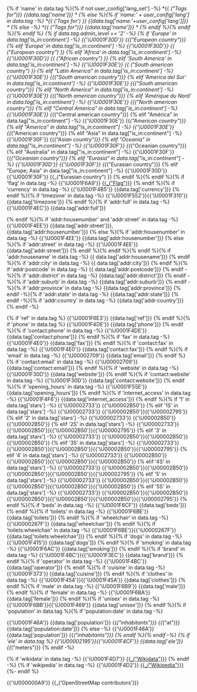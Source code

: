 {% if 'name' in data.tag %}{% if not user_config['lang_set'] -%}
*{{ _("Tags for")}} {{data.tag['name']}} *
{% else %}{% if 'name:' + user_config['lang'] in data.tag -%}
*{{ _('Tags for') }} {{data.tag['name:'+user_config['lang']]}} *
{% else -%}
*{{ _("Tags for")}} {{data.tag['name']}} *
{% endif %}{% endif %}{% endif %}
{% if data.tag.admin_level == '2' -%}
{% if 'Europe' in data.tag['is_in:continent'] -%}
{{'\U0001F30D'}} {{_("European country")}}
{% elif 'Europa' in data.tag['is_in:continent'] -%}
{{'\U0001F30D'}} {{ _("European country") }}
{% elif 'Africa' in data.tag['is_in:continent'] -%}
{{'\U0001F30D'}} {{ _("African country") }}
{% elif 'South America' in data.tag['is_in:continent'] -%}
{{'\U0001F30E'}} {{ _("South american country") }}
{% elif "Latin America" in data.tag['is_in:continent'] -%}
{{'\U0001F30E'}} {{_("South american country")}}
{% elif 'America del Sur' in data.tag['is_in:continent'] -%}
{{'\U0001F30E'}} {{_("South american country")}}
{% elif "North America" in data.tag['is_in:continent'] -%}
{{'\U0001F30E'}} {{_("North american country")}}
{% elif 'Amérique du Nord' in data.tag['is_in:continent'] -%}
{{'\U0001F30E'}} {{_("North american country")}}
{% elif "Central America" in data.tag['is_in:continent'] -%}
{{'\U0001F30E'}} {{_("Central american country")}}
{% elif "América" in data.tag["is_in:continent"] -%}
{{'\U0001F30E'}} {{_("American country")}}
{% elif "America" in data.tag["is_in:continent"] -%}
{{'\U0001F30E'}} {{_("American country")}}
{% elif "Asia" in data.tag["is_in:continent"] -%}
{{'\U0001F30F'}} {{_("Asian country")}}
{% elif "Oceania" in data.tag["is_in:continent"] -%}
{{'\U0001F30F'}} {{_("Oceanian country")}}
{% elif "Australia" in data.tag["is_in:continent"] -%}
{{'\U0001F30F'}} {{_("Oceanian country")}}
{% elif "Eurasia" in data.tag["is_in:continent"] -%}
{{'\U0001F30D'}} {{'\U0001F30F'}} {{_("Eurasian country")}}
{% elif "Europe; Asia" in data.tag["is_in:continent"] -%}
{{'\U0001F30D'}} {{'\U0001F30F'}} {{_("Eurasian country") }}
{% endif %}{% endif %}{% if 'flag' in data.tag -%}
{{'\U0001F6A9'}} [{{_("Flag")}}]({{data.tag['flag']}})
{% endif %}{% if 'currency' in data.tag -%}
{{'\U0001F4B5'}} {{data.tag['currency']}}
{% endif %}{% if 'timezone' in data.tag -%}
{{'\U0001F552'}}{{'\U0001F310'}} {{data.tag['timezone']}}
{% endif %}{% if 'addr:full' in data.tag -%}
{{'\U0001F4EC'}} {{data.tag['addr:full']}}

{% endif %}{% if 'addr:housenumber' and 'addr:street' in data.tag -%}
{{'\U0001F4EE'}} {{data.tag['addr:street']}}, {{data.tag['addr:housenumber']}}
{% else %}{% if 'addr:housenumber' in data.tag -%}
{{'\U0001F4EE'}} {{data.tag['addr:housenumber']}}
{% else %}{% if 'addr:street' in data.tag -%}
{{'\U0001F4EE'}} {{data.tag['addr:street']}}
{% endif %}{% endif %}{% endif %}{% if 'addr:housename' in data.tag -%}
  {{ data.tag['addr:housename']}}
{% endif %}{% if 'addr:city' in data.tag -%}
  {{ data.tag['addr:city']}}
{% endif %}{% if 'addr:postcode' in data.tag -%}
  {{ data.tag['addr:postcode']}}
{% endif -%}{% if 'addr:district' in data.tag -%}
  {{data.tag['addr:district']}}
{% endif -%}{% if 'addr:suburb' in data.tag -%}
  {{data.tag['addr:suburb']}}
{% endif -%}{% if 'addr:province' in data.tag -%}
  {{data.tag['addr:province']}}
{% endif -%}{% if 'addr:state' in data.tag -%}
  {{data.tag['addr:state']}}
{% endif -%}{% if 'addr:country' in data.tag -%}
  {{data.tag['addr:country']}}
{% endif -%}

{% if 'ref' in data.tag %}
{{'\U0001F6E3'}} {{data.tag['ref']}}
{% endif %}{% if 'phone' in data.tag %}
{{'\U0001F4DE'}} {{data.tag['phone']}}
{% endif %}{% if 'contact:phone' in data.tag -%}
{{'\U0001F4DE'}} {{data.tag['contact:phone']}}
{% endif %}{% if 'fax' in data.tag -%}
{{'\U0001F4E0'}} {{data.tag['fax']}}
{% endif %}{% if 'contact:fax' in data.tag -%}
{{'\U0001F4E0'}} {{data.tag['contact:fax']}}
{% endif %}{% if 'email' in data.tag -%}
{{'\U00002709'}} {{data.tag['email']}}
{% endif %}{% if 'contact:email' in data.tag -%}
{{'\U00002709'}} {{data.tag['contact:email']}}
{% endif %}{% if 'website' in data.tag -%}
{{'\U0001F30D'}} {{data.tag['website']}}
{% endif %}{% if 'contact:website' in data.tag -%}
{{'\U0001F30D'}} {{data.tag['contact:website']}}
{% endif %}{% if 'opening_hours' in data.tag -%}
{{'\U0001F55E'}} {{data.tag['opening_hours']}}
{% endif %}{% if 'internet_access' in data.tag -%}
{{'\U0001F4F6'}} {{data.tag['internet_access']}}
{% endif %}{% if '1' in data.tag['stars'] -%}
{{'\U00002733'}} {{'\U00002B50'}}
{% elif '1S' in data.tag['stars'] -%}
{{'\U00002733'}} {{'\U00002B50'}}{{'\U00002795'}}
{% elif '2' in data.tag['stars'] -%}
{{'\U00002733'}} {{'\U00002B50'}}{{'\U00002B50'}}
{% elif '2S' in data.tag['stars'] -%}
{{'\U00002733'}} {{'\U00002B50'}}{{'\U00002B50'}}{{'\U00002795'}}
{% elif '3' in data.tag['stars'] -%}
{{'\U00002733'}} {{'\U00002B50'}}{{'\U00002B50'}}{{'\U00002B50'}}
{% elif '3S' in data.tag['stars'] -%}
{{'\U00002733'}} {{'\U00002B50'}}{{'\U00002B50'}}{{'\U00002B50'}}{{'\U00002795'}}
{% elif '4' in data.tag['stars'] -%}
{{'\U00002733'}} {{'\U00002B50'}}{{'\U00002B50'}}{{'\U00002B50'}}{{'\U00002B50'}}
{% elif '4S' in data.tag['stars'] -%}
{{'\U00002733'}} {{'\U00002B50'}}{{'\U00002B50'}}{{'\U00002B50'}}{{'\U00002B50'}}{{'\U00002795'}}
{% elif '5' in data.tag['stars'] -%}
{{'\U00002733'}} {{'\U00002B50'}}{{'\U00002B50'}}{{'\U00002B50'}}{{'\U00002B50'}}{{'\U00002B50'}}
{% elif '5S' in data.tag['stars'] -%}
{{'\U00002733'}} {{'\U00002B50'}}{{'\U00002B50'}}{{'\U00002B50'}}{{'\U00002B50'}}{{'\U00002B50'}}{{'\U00002795'}}
{% endif %}{% if 'beds' in data.tag -%}
{{'\U0001F6CF'}} {{data.tag['beds']}}
{% endif %}{% if 'toilets' in data.tag -%}
{{'\U0001F6BE'}} {{data.tag['toilets']}}
{% endif %}{% if 'wheelchair' in data.tag -%}
{{'\U0000267F'}} {{data.tag['wheelchair']}}
{% endif %}{% if 'toilets:wheelchair' in data.tag -%}
{{'\U0001F6BE'}}{{'\U0000267F'}} {{data.tag['toilets:wheelchair']}}
{% endif %}{% if 'dogs' in data.tag -%}
{{'\U0001F415'}} {{data.tag['dogs']}}
{% endif %}{% if 'smoking' in data.tag -%}
{{'\U0001F6AC'}} {{data.tag['smoking']}}
{% endif %}{% if 'brand' in data.tag -%}
{{'\U0001F4BC'}}{{'\U0001F3EC'}} {{data.tag['brand']}}
{% endif %}{% if 'operator' in data.tag -%}
{{'\U0001F4BC'}} {{data.tag['operator']}}
{% endif %}{% if 'cuisine' in data.tag -%}
{{'\U0001F373'}} {{data.tag['cuisine']}}
{% endif %}{% if 'clothes' in data.tag -%}
{{'\U0001F454'}}{{'\U0001F45A'}} {{data.tag['clothes']}}
{% endif %}{% if 'male' in data.tag -%}
{{'\U0001F6B9'}} {{data.tag['male']}}
{% endif %}{% if 'female' in data.tag -%}
{{'\U0001F6BA'}} {{data.tag['female']}}
{% endif %}{% if 'unisex' in data.tag -%}
{{'\U0001F6BB'}}{{'\U0001F469'}} {{data.tag['unisex']}}
{% endif %}{% if 'population' in data.tag %}{% if 'population:date' in data.tag -%}

{{'\U0001F46A'}} {{data.tag['population']}} {{_("inhabitants")}} {{_("at")}} {{data.tag['population:date']}}
{% else -%}
{{'\U0001F46A'}} {{data.tag['population']}} {{_("inhabitants")}}
{% endif %}{% endif -%}
{% if 'ele' in data.tag %}
{{'\U00002195'}}{{'\U0001F4CF'}} {{data.tag['ele']}} {{_("meters")}}
{% endif -%}

{% if 'wikidata' in data.tag -%}
{{'\U0001F4D7'}} [{{_("Wikidata")}}](https://www.wikidata.org/wiki/{{data.tag["wikidata"]}})
{% endif -%}
{% if 'wikipedia' in data.tag -%}
{{'\U0001F4D2'}} [{{_("Wikipedia")}}](http://wikipedia.org/wiki/{{data.tag["wikipedia"]}})
{%- endif %}

{{'\U000000A9'}} {{_('OpenStreetMap contributors')}}
